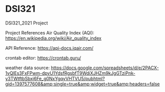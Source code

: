 # DSI321
DSI321_2021 Project 

Project References
Air Quality Index (AQI): https://en.wikipedia.org/wiki/Air_quality_index

API Reference: https://api-docs.iqair.com/

crontab editor: https://crontab.guru/

weather data source: https://docs.google.com/spreadsheets/d/e/2PACX-1vQlEs3FxFPwm-dpvU1YdsfRgsbfT9WdiXJHZm9kJgGTziPnk-y3TWtftbSbxj6Fe_g0NxYgqyVHTVU5/pubhtml?gid=1397577608&amp;single=true&amp;widget=true&amp;headers=false

